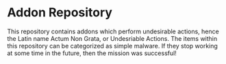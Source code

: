 # Addon Repository
This repository contains addons which perform undesirable actions, hence the Latin name Actum Non Grata, or Undesriable Actions. 
The items within this repository can be categorized as simple malware.  If they stop working at some time in the future, then the mission was successful!


